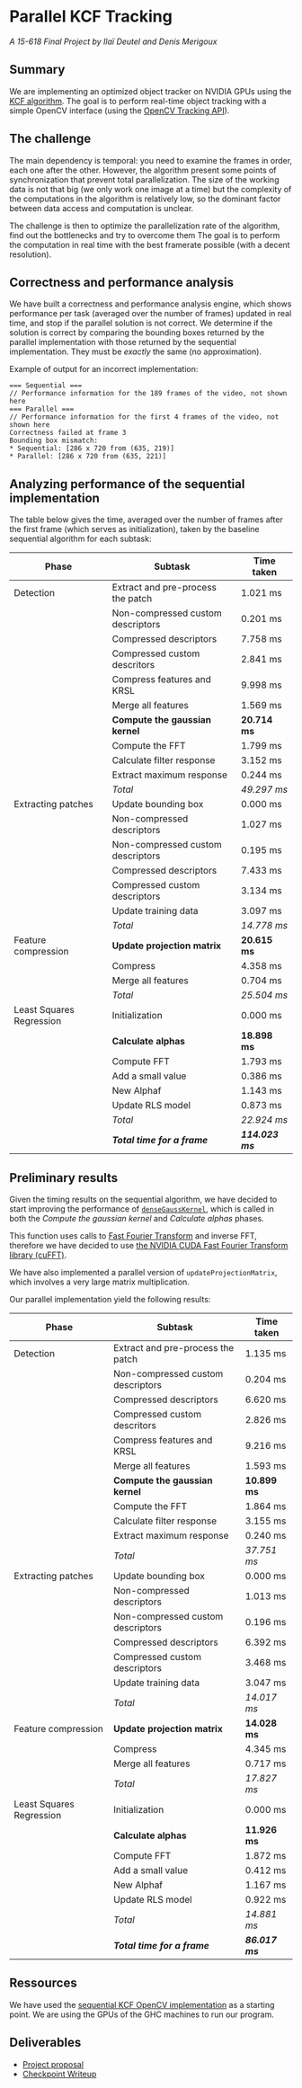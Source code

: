 # Parallel KCF Tracking
_A 15-618 Final Project by Ilaï Deutel and Denis Merigoux_

## Summary

We are implementing an optimized object tracker on NVIDIA GPUs using the [KCF algorithm](http://home.isr.uc.pt/~pedromartins/Publications/henriques_eccv2012.pdf). The goal is to perform real-time object tracking with a simple OpenCV interface (using the [OpenCV Tracking API](http://docs.opencv.org/trunk/d9/df8/group__tracking.html)).

## The challenge

The main dependency is temporal: you need to examine the frames in order, each one after the other. However, the algorithm present some points of synchronization that prevent total parallelization. The size of the working data is not that big (we only work one image at a time) but the complexity of the computations in the algorithm is relatively low, so the dominant factor between data access and computation is unclear.

The challenge is then to optimize the parallelization rate of the algorithm, find out the bottlenecks and try to overcome them The goal is to perform the computation in real time with the best framerate possible (with a decent resolution).

## Correctness and performance analysis

We have built a correctness and performance analysis engine, which shows performance per task (averaged over the number of frames) updated in real time, and stop if the parallel solution is not correct. We determine if the solution is correct by comparing the bounding boxes returned by the parallel implementation with those returned by the sequential implementation. They must be *exactly* the same (no approximation).

Example of output for an incorrect implementation:
```
=== Sequential ===
// Performance information for the 189 frames of the video, not shown here
=== Parallel ===
// Performance information for the first 4 frames of the video, not shown here
Correctness failed at frame 3
Bounding box mismatch:
* Sequential: [286 x 720 from (635, 219)]
* Parallel: [286 x 720 from (635, 221)]
```

## Analyzing performance of the sequential implementation

The table below gives the time, averaged over the number of frames after the first frame (which serves as initialization), taken by the baseline sequential algorithm for each subtask:

| Phase | Subtask | Time taken |
|--------------------------|-------------------------------------|-----------------|
| Detection | Extract and pre-process the patch | 1.021 ms |
|  | Non-compressed custom descriptors | 0.201 ms |
|  | Compressed descriptors | 7.758 ms |
|  | Compressed custom descritors | 2.841 ms |
|  | Compress features and KRSL | 9.998 ms |
|  | Merge all features | 1.569 ms |
|  | **Compute the gaussian kernel** | **20.714 ms** |
|  | Compute the FFT | 1.799 ms |
|  | Calculate filter response | 3.152 ms |
|  | Extract maximum response | 0.244 ms |
|  | *Total* | *49.297 ms* |
| Extracting patches | Update bounding box | 0.000 ms |
|  | Non-compressed descriptors | 1.027 ms |
|  | Non-compressed custom descriptors | 0.195 ms |
|  | Compressed descriptors | 7.433 ms |
|  | Compressed custom descriptors | 3.134 ms |
|  | Update training data | 3.097 ms |
|  | *Total* | *14.778 ms* |
| Feature compression | **Update projection matrix** | **20.615 ms** |
|  | Compress | 4.358 ms |
|  | Merge all features | 0.704 ms |
|  | *Total* | *25.504 ms* |
| Least Squares Regression | Initialization | 0.000 ms |
|  | **Calculate alphas** | **18.898 ms** |
|  | Compute FFT | 1.793 ms |
|  | Add a small value | 0.386 ms |
|  | New Alphaf | 1.143 ms |
|  | Update RLS model | 0.873 ms |
|  | *Total* | *22.924 ms* |
|  | ***Total time for a frame*** | ***114.023 ms*** |

## Preliminary results

Given the timing results on the sequential algorithm, we have decided to start improving the performance of [`denseGaussKernel`](https://github.com/denismerigoux/GPU-tracking/blob/master/src/trackerKCF.cpp), which is called in both the _Compute the gaussian kernel_ and _Calculate alphas_ phases.

This function uses calls to [Fast Fourier Transform](https://en.wikipedia.org/wiki/Fast_Fourier_transform) and inverse FFT, therefore we have decided to use [the NVIDIA CUDA Fast Fourier Transform library (cuFFT)](https://developer.nvidia.com/cufft).

We have also implemented a parallel version of `updateProjectionMatrix`, which involves a very large matrix multiplication.

Our parallel implementation yield the following results:

| Phase | Subtask | Time taken |
|--------------------------|-------------------------------------|-----------------|
| Detection | Extract and pre-process the patch | 1.135 ms |
|  | Non-compressed custom descriptors | 0.204 ms |
|  | Compressed descriptors | 6.620 ms |
|  | Compressed custom descritors | 2.826 ms |
|  | Compress features and KRSL | 9.216 ms |
|  | Merge all features | 1.593 ms |
|  | **Compute the gaussian kernel** | **10.899 ms** |
|  | Compute the FFT | 1.864 ms |
|  | Calculate filter response | 3.155 ms |
|  | Extract maximum response | 0.240 ms |
|  | *Total* | *37.751 ms* |
| Extracting patches | Update bounding box | 0.000 ms |
|  | Non-compressed descriptors | 1.013 ms |
|  | Non-compressed custom descriptors | 0.196 ms |
|  | Compressed descriptors | 6.392 ms |
|  | Compressed custom descriptors | 3.468 ms |
|  | Update training data | 3.047 ms |
|  | *Total* | *14.017 ms* |
| Feature compression | **Update projection matrix** | **14.028 ms** |
|  | Compress | 4.345 ms |
|  | Merge all features | 0.717 ms |
|  | *Total* | *17.827 ms* |
| Least Squares Regression | Initialization | 0.000 ms |
|  | **Calculate alphas** | **11.926 ms** |
|  | Compute FFT | 1.872 ms |
|  | Add a small value | 0.412 ms |
|  | New Alphaf | 1.167 ms |
|  | Update RLS model | 0.922 ms |
|  | *Total* | *14.881 ms* |
|  | ***Total time for a frame*** | ***86.017 ms*** |

## Ressources

We have used the [sequential KCF OpenCV implementation](http://docs.opencv.org/trunk/d2/dff/classcv_1_1TrackerKCF.html) as a starting point. We are using the GPUs of the GHC machines to run our program.


## Deliverables
* [Project proposal](https://github.com/denismerigoux/GPU-tracking/raw/master/proposal/proposal.pdf)
* [Checkpoint Writeup](https://github.com/denismerigoux/GPU-tracking/raw/master/checkpoint/checkpoint.pdf)
